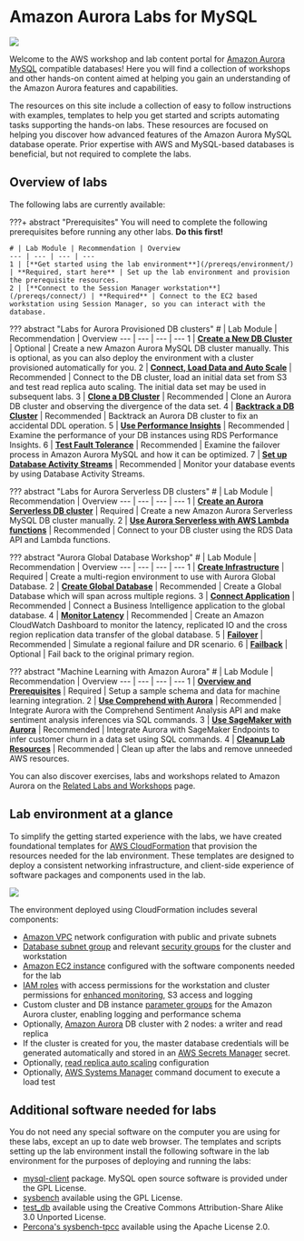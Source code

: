 # Amazon Aurora Labs for MySQL

<div class="aurora"><img src="/assets/images/amazon-aurora.svg"></div>

Welcome to the AWS workshop and lab content portal for <a href="https://aws.amazon.com/rds/aurora/details/mysql-details/" target="_blank">Amazon Aurora MySQL</a> compatible databases! Here you will find a collection of workshops and other hands-on content aimed at helping you gain an understanding of the Amazon Aurora features and capabilities.

The resources on this site include a collection of easy to follow instructions with examples, templates to help you get started and scripts automating tasks supporting the hands-on labs. These resources are focused on helping you discover how advanced features of the Amazon Aurora MySQL database operate. Prior expertise with AWS and MySQL-based databases is beneficial, but not required to complete the labs.


## Overview of labs

The following labs are currently available:

???+ abstract "Prerequisites"
    You will need to complete the following prerequisites before running any other labs. **Do this first!**

    # | Lab Module | Recommendation | Overview
    --- | --- | --- | ---
    1 | [**Get started using the lab environment**](/prereqs/environment/) | **Required, start here** | Set up the lab environment and provision the prerequisite resources.
    2 | [**Connect to the Session Manager workstation**](/prereqs/connect/) | **Required** | Connect to the EC2 based workstation using Session Manager, so you can interact with the database.


??? abstract "Labs for Aurora Provisioned DB clusters"
    # | Lab Module | Recommendation | Overview
    --- | --- | --- | ---
    1 | [**Create a New DB Cluster**](/provisioned/create/) | Optional | Create a new Amazon Aurora MySQL DB cluster manually. This is optional, as you can also deploy the environment with a cluster provisioned automatically for you.
    2 | [**Connect, Load Data and Auto Scale**](/provisioned/interact/) | Recommended | Connect to the DB cluster, load an initial data set from S3 and test read replica auto scaling. The initial data set may be used in subsequent labs.
    3 | [**Clone a DB Cluster**](/provisioned/clone/) | Recommended | Clone an Aurora DB cluster and observing the divergence of the data set.
    4 | [**Backtrack a DB Cluster**](/provisioned/backtrack/) | Recommended | Backtrack an Aurora DB cluster to fix an accidental DDL operation.
    5 | [**Use Performance Insights**](/provisioned/perf-insights/) | Recommended | Examine the performance of your DB instances using RDS Performance Insights.
    6 | [**Test Fault Tolerance**](/provisioned/failover/) | Recommended | Examine the failover process in Amazon Aurora MySQL and how it can be optimized.
    7 | [**Set up Database Activity Streams**](/provisioned/ams-das/) |
Recommended | Monitor your database events by using Database Activity Streams.


??? abstract "Labs for Aurora Serverless DB clusters"
    # | Lab Module | Recommendation | Overview
    --- | --- | --- | ---
    1 | [**Create an Aurora Serverless DB cluster**](/serverless/create/) | Required | Create a new Amazon Aurora Serverless MySQL DB cluster manually.
    2 | [**Use Aurora Serverless with AWS Lambda functions**](/serverless/dataapi/) | Recommended | Connect to your DB cluster using the RDS Data API and Lambda functions.


??? abstract "Aurora Global Database Workshop"
    # | Lab Module | Recommendation | Overview
    --- | --- | --- | ---
    1 | [**Create Infrastructure**](/global/create/) | Required | Create a multi-region environment to use with Aurora Global Database.
    2 | [**Create Global Database**](/global/gdb/) | Recommended | Create a Global Database which will span across multiple regions.
    3 | [**Connect Application**](/global/biapp/) | Recommended | Connect a Business Intelligence application to the global database.
    4 | [**Monitor Latency**](/global/cw/) | Recommended | Create an Amazon CloudWatch Dashboard to monitor the latency, replicated IO and the cross region replication data transfer of the global database.
    5 | [**Failover**](/global/failover/) | Recommended | Simulate a regional failure and DR scenario.
    6 | [**Failback**](/global/failback/) | Optional | Fail back to the original primary region.


??? abstract "Machine Learning with Amazon Aurora"
    # | Lab Module | Recommendation | Overview
    --- | --- | --- | ---
    1 | [**Overview and Prerequisites**](/ml/overview/) | Required | Setup a sample schema and data for machine learning integration.
    2 | [**Use Comprehend with Aurora**](/ml/comprehend/) | Recommended | Integrate Aurora with the Comprehend Sentiment Analysis API and make sentiment analysis inferences via SQL commands.
    3 | [**Use SageMaker with Aurora**](/ml/sagemaker/) | Recommended | Integrate Aurora with SageMaker Endpoints to infer customer churn in a data set using SQL commands.
    4 | [**Cleanup Lab Resources**](/ml/cleanup/) | Recommended | Clean up after the labs and remove unneeded AWS resources.       


You can also discover exercises, labs and workshops related to Amazon Aurora on the [Related Labs and Workshops](/related/labs/) page.


## Lab environment at a glance

To simplify the getting started experience with the labs, we have created foundational templates for <a href="https://aws.amazon.com/cloudformation/" target="_blank">AWS CloudFormation</a> that provision the resources needed for the lab environment. These templates are designed to deploy a consistent networking infrastructure, and client-side experience of software packages and components used in the lab.

<div class="architecture"><img src="/assets/images/generic-architecture.png"></div>

The environment deployed using CloudFormation includes several components:

*	<a href="https://docs.aws.amazon.com/vpc/latest/userguide/what-is-amazon-vpc.html" target="_blank">Amazon VPC</a> network configuration with public and private subnets
*	<a href="https://docs.aws.amazon.com/AmazonRDS/latest/UserGuide/USER_VPC.WorkingWithRDSInstanceinaVPC.html#USER_VPC.Subnets" target="_blank">Database subnet group</a> and relevant <a href="https://docs.aws.amazon.com/vpc/latest/userguide/VPC_SecurityGroups.html" target="_blank">security groups</a> for the cluster and workstation
*	<a href="https://docs.aws.amazon.com/AWSEC2/latest/UserGuide/Instances.html" target="_blank">Amazon EC2 instance</a> configured with the software components needed for the lab
*	<a href="https://docs.aws.amazon.com/IAM/latest/UserGuide/id_roles.html" target="_blank">IAM roles</a> with access permissions for the workstation and cluster permissions for <a href="https://docs.aws.amazon.com/AmazonRDS/latest/UserGuide/USER_Monitoring.OS.html" target="_blank">enhanced monitoring</a>, S3 access and logging
*	Custom cluster and DB instance <a href="https://docs.aws.amazon.com/AmazonRDS/latest/UserGuide/USER_WorkingWithParamGroups.html" target="_blank">parameter groups</a> for the Amazon Aurora cluster, enabling logging and performance schema
*	Optionally, <a href="https://docs.aws.amazon.com/AmazonRDS/latest/AuroraUserGuide/CHAP_AuroraOverview.html" target="_blank">Amazon Aurora</a> DB cluster with 2 nodes: a writer and read replica
* If the cluster is created for you, the master database credentials will be generated automatically and stored in an <A href="https://docs.aws.amazon.com/secretsmanager/latest/userguide/intro.html" target="_blank">AWS Secrets Manager</a> secret.
*	Optionally, <a href="https://docs.aws.amazon.com/AmazonRDS/latest/AuroraUserGuide/Aurora.Integrating.AutoScaling.html" target="_blank">read replica auto scaling</a> configuration
*	Optionally, <a href="https://docs.aws.amazon.com/systems-manager/latest/userguide/what-is-systems-manager.html" target="_blank">AWS Systems Manager</a> command document to execute a load test


## Additional software needed for labs

You do not need any special software on the computer you are using for these labs, except an up to date web browser. The templates and scripts setting up the lab environment install the following software in the lab environment for the purposes of deploying and running the labs:

* [mysql-client](https://dev.mysql.com/doc/refman/5.6/en/programs-client.html) package. MySQL open source software is provided under the GPL License.
* [sysbench](https://github.com/akopytov/sysbench) available using the GPL License.
* [test_db](https://github.com/datacharmer/test_db) available using the Creative Commons Attribution-Share Alike 3.0 Unported License.
* [Percona's sysbench-tpcc](https://github.com/Percona-Lab/sysbench-tpcc) available using the Apache License 2.0.
